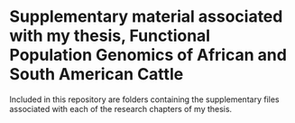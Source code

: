 # Supplementary material associated with my thesis, Functional Population Genomics of African and South American Cattle

Included in this repository are folders containing the supplementary files associated with each of the research chapters of my thesis.
